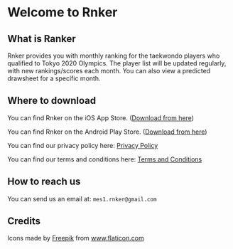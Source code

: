 # Welcome to Rnker

## What is Ranker
Rnker provides you with monthly ranking for the taekwondo players who qualified to Tokyo 2020 Olympics. The player list will be updated regularly, with new rankings/scores each month. You can also view a predicted drawsheet for a specific month.

## Where to download
You can find Rnker on the iOS App Store.
([Download from here](https://apps.apple.com/jp/app/rnker/id1499652559?l=en))

You can find Rnker on the Android Play Store.
([Download from here](https://play.google.com/store/apps/details?id=app.rnker.android))

You can find our privacy policy here:
[Privacy Policy](https://github.com/rnker/Rnker/blob/master/Rnker%20-%20Privacy%20Policy.pdf)

You can find our terms and conditions here:
[Terms and Conditions](https://github.com/rnker/Rnker/blob/master/Rnker%20-%20Terms%20and%20conditions.pdf)

## How to reach us
You can send us an email at:
`mes1.rnker@gmail.com`

## Credits

<div>Icons made by <a href="https://www.flaticon.com/authors/freepik" title="Freepik">Freepik</a> from <a href="https://www.flaticon.com/" title="Flaticon">www.flaticon.com</a></div>
